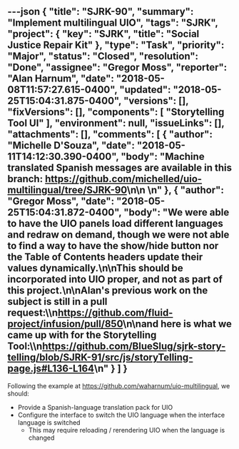 ---json
{
  "title": "SJRK-90",
  "summary": "Implement multilingual UIO",
  "tags": "SJRK",
  "project": {
    "key": "SJRK",
    "title": "Social Justice Repair Kit"
  },
  "type": "Task",
  "priority": "Major",
  "status": "Closed",
  "resolution": "Done",
  "assignee": "Gregor Moss",
  "reporter": "Alan Harnum",
  "date": "2018-05-08T11:57:27.615-0400",
  "updated": "2018-05-25T15:04:31.875-0400",
  "versions": [],
  "fixVersions": [],
  "components": [
    "Storytelling Tool UI"
  ],
  "environment": null,
  "issueLinks": [],
  "attachments": [],
  "comments": [
    {
      "author": "Michelle D'Souza",
      "date": "2018-05-11T14:12:30.390-0400",
      "body": "Machine translated Spanish messages are available in this branch: <https://github.com/michelled/uio-multilingual/tree/SJRK-90>\n\n \n"
    },
    {
      "author": "Gregor Moss",
      "date": "2018-05-25T15:04:31.872-0400",
      "body": "We were able to have the UIO panels load different languages and redraw on demand, though we were not able to find a way to have the show/hide button nor the Table of Contents headers update their values dynamically.\n\nThis should be incorporated into UIO proper, and not as part of this project.\n\nAlan's previous work on the subject is still in a pull request:\\\n<https://github.com/fluid-project/infusion/pull/850>\n\nand here is what we came up with for the Storytelling Tool:\\\n<https://github.com/BlueSlug/sjrk-story-telling/blob/SJRK-91/src/js/storyTelling-page.js#L136-L164>\n"
    }
  ]
}
---
Following the example at <https://github.com/waharnum/uio-multilingual>, we should:

* Provide a Spanish-language translation pack for UIO
* Configure the interface to switch the UIO language when the interface language is switched
  * This may require reloading / rerendering UIO when the language is changed

        